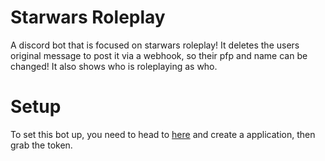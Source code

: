 # Starwars Roleplay
A discord bot that is focused on starwars roleplay!
It deletes the users original message to post it via a webhook, so their pfp and name can be changed!
It also shows who is roleplaying as who.
# Setup
To set this bot up, you need to head to [here](https://discord.com/developers/applications/) and create a application, then grab the token.

